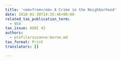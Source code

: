 ```yaml
---
title: '<em>from</em> A Crime in the Neighborhood'
date: 2018-01-30T14:35:46+00:00
related_tax_publication_term:
  - 954
tax_issue: AGNI 42
authors:
  - profile/suzanne-berne.md
tax_format: Print
translators: []

---
```

